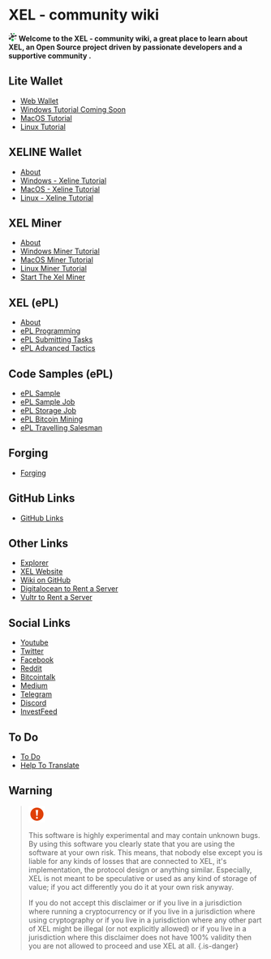 # XEL - community wiki
<img src="/uploads/logo/3400-x-3400.png" alt="xel" width="16" height="16"  >     **Welcome to the XEL - community wiki, a great place to learn about XEL, an Open Source project driven by passionate developers and a supportive community .** 


**Lite Wallet**
-----
<ul>
<li><a href="web-wallet">Web Wallet</a></li>
<li><a href="">Windows Tutorial Coming Soon</a></li>
<li><a href="mac-os-tutorial">MacOS Tutorial</a></li>
<li><a href="linux-tutoria">Linux Tutorial</a></li>
</ul>

**XELINE Wallet**
-----
<ul>
<li><a href="about-exline">About</a></li>
<li><a href="windows-xeline">Windows - Xeline Tutorial</a></li>
<li><a href="mac-os-xeline">MacOS - Xeline Tutorial</a></li>
<li><a href="linux-xeline">Linux - Xeline Tutorial</a></li>
</ul>

**XEL Miner**
-----
<ul>
<li><a href="xel-miner-about">About</a></li>
<li><a href="windows-miner-tutorial">Windows Miner Tutorial</a></li>
<li><a href="mac-os-miner-tutorial">MacOS Miner Tutorial</a></li>
<li><a href="linux-miner-tutorial">Linux Miner Tutorial</a></li>
<li><a href="start-the-xel-miner">Start The Xel Miner</a></li>
</ul>

**XEL (ePL)**
-----
<ul>
<li><a href="about-epl">About</a></li>
<li><a href="e-pl-programming">ePL Programming</a></li>
<li><a href="e-pl-submitting-tasks">ePL Submitting Tasks</a></li>
<li><a href="e-pl-advanced-tactics">ePL Advanced Tactics</a></li>
</ul>

**Code Samples (ePL)**
-----
<ul>
<li><a href="e-pl-sample">ePL Sample</a></li>
<li><a href="e-pl-simple-job">ePL Sample Job</a></li>
<li><a href="e-pl-storage-job">ePL Storage Job</a></li>
<li><a href="e-pl-bitcoin-mining">ePL Bitcoin Mining</a></li>
<li><a href="e-pl-travelling-salesman">ePL Travelling Salesman</a></li>
</ul>

**Forging**
-----
<ul>
<li><a href="forging">Forging</a></li>
</ul>

 **GitHub Links**
-----
<ul>
<li><a href="github-links">GitHub Links</a></li>
</ul>

**Other Links**
-----
<ul>
<li><a href="https://explorer.xel.org/">Explorer</a></li>
<li><a href="https://xel.org/">XEL Website</a></li>
<li><a href="https://github.com/elastic-community/wiki-official">Wiki on GitHub</a></li>
<li><a href="https://m.do.co/c/2aac5da46414">Digitalocean to Rent a Server</a></li>
<li><a href="https://www.vultr.com/?ref=7552200">Vultr to Rent a Server</a></li>
</ul>

**Social Links**
-----
<ul>
<li><a href="https://link.xel.org/youtube">Youtube</a></li>
<li> <a href="https://twitter.com/elastic_coin">Twitter</a></li>
<li> <a href="https://link.xel.org/facebook">Facebook</a></li>
<li> <a href="https://link.xel.org/reddit">Reddit</a></li>
<li> <a href="https://link.xel.org/bitcointalk">Bitcointalk</a></li>
<li> <a href="https://link.xel.org/medium">Medium</a></li>
<li> <a href="https://link.xel.org/telegram">Telegram</a></li>
<li> <a href="https://link.xel.org/discord">Discord</a></li>
<li> <a href="https://link.xel.org/investfeed">InvestFeed</a></li>
</ul>


**To Do**
-----

<ul>
<li><a href="https://github.com/elastic-community/xel-community-tasks/labels/social%20medias">To Do</a></li>
<li><a href="https://crowdin.com/project/XELelastic">Help To Translate </a></li>
</ul>


**Warning**
-----

> <img src="/uploads/warning/warning-2-256.png" alt="Elastic" width="32" height="32">
> 
>This software is highly experimental and may contain unknown bugs.
>By using this software you clearly state that you are using the software at your own risk.
>This means, that nobody else except you is liable for any kinds of losses that are connected to XEL, it's implementation, the protocol design or anything similar. 
>Especially, XEL is not meant to be speculative or used as any kind of storage of value; if you act differently you do it at your own risk anyway.
>
>If you do not accept this disclaimer
>or if you live in a jurisdiction where running a cryptocurrency
>or if you live in a jurisdiction where using cryptography
>or if you live in a jurisdiction where any other part of XEL might be illegal (or not explicitly allowed)
>or if you live in a jurisdiction where this disclaimer does not have 100% validity
>then you are not allowed to proceed and use XEL at all.
>{.is-danger}


